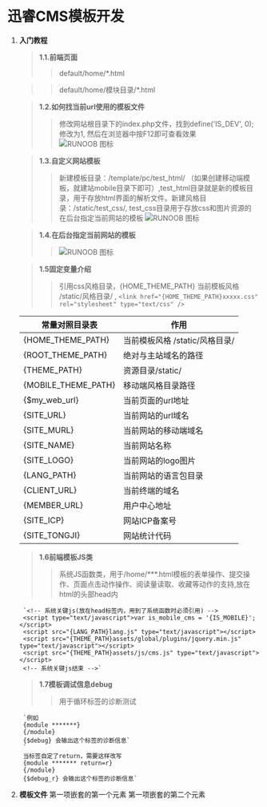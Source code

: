 迅睿CMS模板开发
=================

1. **入门教程**
    > **1.1.前端页面**
    >> default/home/*.html

    >> default/home/模块目录/*.html

    > **1.2.如何找当前url使用的模板文件**
    >> 修改网站根目录下的index.php文件，找到define('IS_DEV', 0); 修改为1, 然后在浏览器中按F12即可查看效果  
    >> ![RUNOOB 图标](https://file.xunruicms.com/vipfile/ueditor/image/202008/159687654213dfc1.png)

    > **1.3.自定义网站模板**
    >> 新建模板目录：/template/pc/test_html/ （如果创建移动端模板，就建站mobile目录下即可）,test_html目录就是新的模板目录，用于存放html界面的解析文件。新建风格目录：/static/test_css/, test_css目录用于存放css和图片资源的
    >> 在后台指定当前网站的模板
    >> ![RUNOOB 图标](https://file.xunruicms.com/vipfile/201908/5b015da4379d9b1.png)

    > **1.4.在后台指定当前网站的模板**
    >> ![RUNOOB 图标](https://file.xunruicms.com/vipfile/201908/379d9b1b6a7644b.png)

    > **1.5固定变量介绍**
    >> 引用css风格目录，{HOME_THEME_PATH} 当前模板风格 /static/风格目录/ ,
    `<link href="{HOME_THEME_PATH}xxxxx.css" rel="stylesheet" type="text/css" />`

    |  常量对照目录表| 作用 |
    |  ----  | ----       |
    | {HOME_THEME_PATH}|当前模板风格 /static/风格目录/ |
    | {ROOT_THEME_PATH}   | 绝对与主站域名的路径 |
    | {THEME_PATH} |资源目录/static/ |
    | {MOBILE_THEME_PATH}      | 移动端风格目录路径 |
    | {$my_web_url}|当前页面的url地址 |
    | {SITE_URL}   |当前网站的url域名 |
    | {SITE_MURL}|当前网站的移动端域名 |
    | {SITE_NAME}|当前网站名称 |
    | {SITE_LOGO}|当前网站的logo图片 |
    | {LANG_PATH}|当前网站的语言包目录 |
    | {CLIENT_URL}|当前终端的域名 |
    | {MEMBER_URL}|用户中心地址
    |{SITE_ICP}| 网站ICP备案号|
    |{SITE_TONGJI}| 网站统计代码|

    > **1.6前端模板JS类**
    >> 系统JS函数类，用于/home/***.html模板的表单操作、提交操作、页面点击动作操作、阅读量读取、收藏等动作的支持,放在html的头部head内
    >>
        `<!-- 系统关键js(放在head标签内，用到了系统函数时必须引用) -->
        <script type="text/javascript">var is_mobile_cms = '{IS_MOBILE}';</script>
        <script src="{LANG_PATH}lang.js" type="text/javascript"></script>
        <script src="{THEME_PATH}assets/global/plugins/jquery.min.js" type="text/javascript"></script>
        <script src="{THEME_PATH}assets/js/cms.js" type="text/javascript"></script>
        <!-- 系统关键js结束 -->`

    > **1.7模板调试信息debug**
    >> 用于循环标签的诊断测试

        `例如
        {module *******}
        {/module}
        {$debug} 会输出这个标签的诊断信息`
        `
        当标签自定了return，需要这样改写
        {module ******* return=r}
        {/module}
        {$debug_r} 会输出这个标签的诊断信息`

2. **模板文件**
  第一项嵌套的第一个元素
  第一项嵌套的第二个元素






